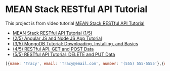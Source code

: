 # MEAN Stack RESTful API Tutorial

This project is from video tutorial [MEAN Stack RESTful API Tutorial](https://www.youtube.com/watch?v=kHV7gOHvNdk&list=PLX2HoWE32I8Nkzw2TqcifObuhgJZz8a0U)

- [MEAN Stack RESTful API Tutorial (1/5)](https://www.youtube.com/watch?v=kHV7gOHvNdk&list=PLX2HoWE32I8Nkzw2TqcifObuhgJZz8a0U)
- [(2/5) Angular JS and Node JS App Tutorial](https://www.youtube.com/watch?v=7F1nLajs4Eo&list=PLX2HoWE32I8Nkzw2TqcifObuhgJZz8a0U&index=2)
- [(3/5) MongoDB Tutorial: Downloading, Installing, and Basics](https://www.youtube.com/watch?v=oVIeMfvgTz8&list=PLX2HoWE32I8Nkzw2TqcifObuhgJZz8a0U&index=3)
- [(4/5) RESTful API, GET and POST Data](https://www.youtube.com/watch?v=iFsYJG3fGro&index=4&list=PLX2HoWE32I8Nkzw2TqcifObuhgJZz8a0U)
- [(5/5) RESTful API Tutorial, DELETE and PUT Data](https://www.youtube.com/watch?v=06_SIzYXgqQ&index=5&list=PLX2HoWE32I8Nkzw2TqcifObuhgJZz8a0U)

``` javascript
[{name: 'Tracy', email: 'Tracy@email.com', number: '(555) 555-5555'},{name: 'Tucker', email: 'Tucker@email.com', number: '(777) 777-7777'},{name: 'Tom', email: 'tom@email.com', number: '(444) 444-4444'}]
````